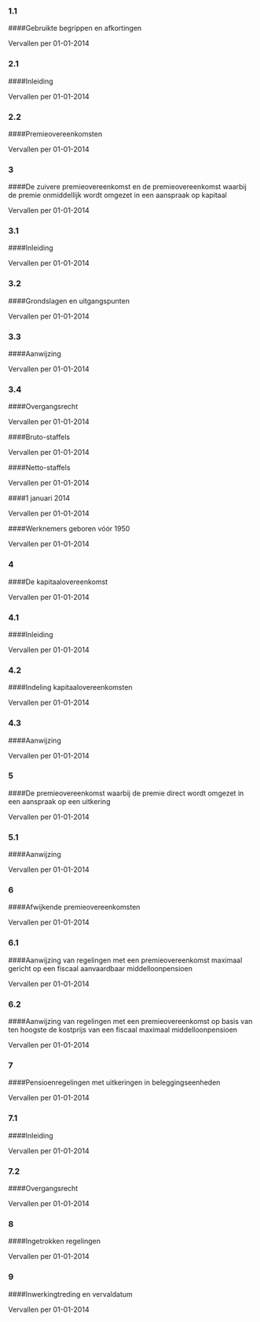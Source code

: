 <meta http-equiv='Content-Type' content='text/html; charset=utf-8' />

### 1.1  

####Gebruikte begrippen en afkortingen

Vervallen per 01-01-2014 

### 2.1  

####Inleiding

Vervallen per 01-01-2014 

### 2.2  

####Premieovereenkomsten

Vervallen per 01-01-2014 

### 3  

####De zuivere premieovereenkomst en de premieovereenkomst waarbij de premie onmiddellijk wordt omgezet in een aanspraak op kapitaal

Vervallen per 01-01-2014 

### 3.1  

####Inleiding

Vervallen per 01-01-2014 

### 3.2  

####Grondslagen en uitgangspunten

Vervallen per 01-01-2014 

### 3.3  

####Aanwijzing

Vervallen per 01-01-2014 

### 3.4  

####Overgangsrecht

Vervallen per 01-01-2014 

####Bruto-staffels

Vervallen per 01-01-2014 

####Netto-staffels

Vervallen per 01-01-2014 

####1 januari 2014

Vervallen per 01-01-2014 

####Werknemers geboren vóór 1950

Vervallen per 01-01-2014 

### 4  

####De kapitaalovereenkomst

Vervallen per 01-01-2014 

### 4.1  

####Inleiding

Vervallen per 01-01-2014 

### 4.2  

####Indeling kapitaalovereenkomsten

Vervallen per 01-01-2014 

### 4.3  

####Aanwijzing

Vervallen per 01-01-2014 

### 5  

####De premieovereenkomst waarbij de premie direct wordt omgezet in een aanspraak op een uitkering

Vervallen per 01-01-2014 

### 5.1  

####Aanwijzing

Vervallen per 01-01-2014 

### 6  

####Afwijkende premieovereenkomsten

Vervallen per 01-01-2014 

### 6.1  

####Aanwijzing van regelingen met een premieovereenkomst maximaal gericht op een fiscaal aanvaardbaar middelloonpensioen

Vervallen per 01-01-2014 

### 6.2  

####Aanwijzing van regelingen met een premieovereenkomst op basis van ten hoogste de kostprijs van een fiscaal maximaal middelloonpensioen

Vervallen per 01-01-2014 

### 7  

####Pensioenregelingen met uitkeringen in beleggingseenheden

Vervallen per 01-01-2014 

### 7.1  

####Inleiding

Vervallen per 01-01-2014 

### 7.2  

####Overgangsrecht

Vervallen per 01-01-2014 

### 8  

####Ingetrokken regelingen

Vervallen per 01-01-2014 

### 9  

####Inwerkingtreding en vervaldatum

Vervallen per 01-01-2014 

